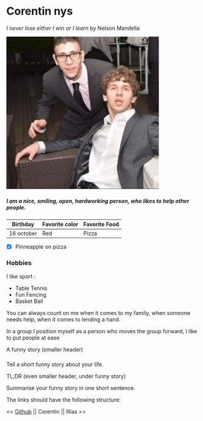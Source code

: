 # Corentin nys  

*I never lose either I win or I learn* by Nelson Mandella

![profils logo](profils.jpg)


##### I am a nice, smiling, open, hardworking person, who likes to help other people.

Birthday  | Favorite color | Favorite Food
--------- | ---------------|--------------
16 october|  Red           | Pizza

 - [x] Pinneapple on pizza

### Hobbies

I like sport :
- Table Tennis 
- Fun Fencing
- Basket Ball


You can always count on me when it comes to my family, when someone needs help, when it comes to lending a hand.

In a group I position myself as a person who moves the group forward, I like to put people at ease

A funny story (smaller header)
### 

Tell a short funny story about your life.



TL;DR (even smaller header, under funny story)

Summarise your funny story in one short sentence.

The links should have the following structure:

<< [Github](http://github.com) || Corentin || Illias >>